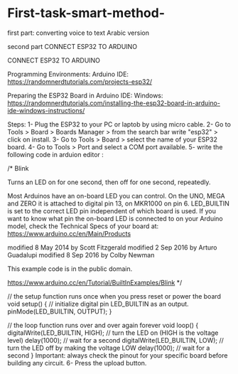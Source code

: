 # First-task-smart-method-


first part:
converting voice to text Arabic version


second part CONNECT ESP32 TO ARDUINO 

CONNECT ESP32 TO ARDUINO

Programming Environments:
Arduino IDE: https://randomnerdtutorials.com/projects-esp32/

Preparing the ESP32 Board in Arduino IDE:
Windows: https://randomnerdtutorials.com/installing-the-esp32-board-in-arduino-ide-windows-instructions/

Steps:
1- Plug the ESP32 to your PC or laptob by using micro cable.
2- Go to Tools > Board > Boards Manager > from the search bar write "esp32" > click on install.
3- Go to Tools > Board > select the name of your ESP32 board.
4- Go to Tools > Port and select a COM port available.
5- write the following code in arduion editor :

/*
  Blink

  Turns an LED on for one second, then off for one second, repeatedly.

  Most Arduinos have an on-board LED you can control. On the UNO, MEGA and ZERO
  it is attached to digital pin 13, on MKR1000 on pin 6. LED_BUILTIN is set to
  the correct LED pin independent of which board is used.
  If you want to know what pin the on-board LED is connected to on your Arduino
  model, check the Technical Specs of your board at:
  https://www.arduino.cc/en/Main/Products

  modified 8 May 2014
  by Scott Fitzgerald
  modified 2 Sep 2016
  by Arturo Guadalupi
  modified 8 Sep 2016
  by Colby Newman

  This example code is in the public domain.

  https://www.arduino.cc/en/Tutorial/BuiltInExamples/Blink
*/

// the setup function runs once when you press reset or power the board
void setup() {
  // initialize digital pin LED_BUILTIN as an output.
  pinMode(LED_BUILTIN, OUTPUT);
}

// the loop function runs over and over again forever
void loop() {
  digitalWrite(LED_BUILTIN, HIGH);   // turn the LED on (HIGH is the voltage level)
  delay(1000);                       // wait for a second
  digitalWrite(LED_BUILTIN, LOW);    // turn the LED off by making the voltage LOW
  delay(1000);                       // wait for a second
}
Important: always check the pinout for your specific board before building any circuit.
6- Press the upload button.
